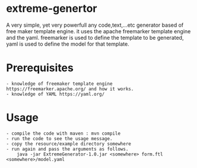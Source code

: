 # extreme-genertor
A very simple, yet very powerfull any code,text,...etc generator based of free maker template engine.
it uses the apache freemarker template engine and the yaml.
freemarker is used to define the template to be generated, yaml is used to define the model for that template.

# Prerequisites 
    - knowledge of freemaker template engine https://freemarker.apache.org/ and how it works.
    - knowledge of YAML https://yaml.org/
    
# Usage
    - compile the code with maven : mvn compile
    - run the code to see the usage message.
    - copy the resource/example directory somewhere
    - run again and pass the arguments as follows.
        java -jar ExtremeGenerator-1.0.jar <somewhere> form.ftl <somewhere>/model.yaml

